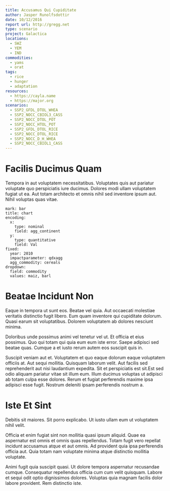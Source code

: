 ```yaml
---
title: Accusamus Qui Cupiditate
author: Jasper Runolfsdottir
date: 10/12/2016
report url: http://gregg.net
type: scenario
project: Galactica
locations:
  - SWZ
  - YEM
  - IND
commodities:
  - yams
  - orat
tags:
  - rice
  - hunger
  - adaptation
resources:
  - https://cayla.name
  - https://major.org
scenarios:
  - SSP2_GFDL_DTOL_WHEA
  - SSP2_NOCC_CBIOL3_CASS
  - SSP2_NOCC_DTOL_POT
  - SSP2_NOCC_HTOL_POT
  - SSP2_GFDL_DTOL_RICE
  - SSP2_NOCC_DTOL_RICE
  - SSP2_NOCC_D_H_WHEA
  - SSP2_NOCC_CBIOL1_CASS
---
```

# Facilis Ducimus Quam
Tempora in aut voluptatem necessitatibus. Voluptates quis aut pariatur voluptate quo perspiciatis iure ducimus. Dolores modi ullam voluptatem fugiat ut ea. Aut totam architecto et omnis nihil sed inventore ipsum aut. Nihil voluptas quas vitae.

```vis
mark: bar
title: chart
encoding:
  x:
    type: nominal
    field: agg_continent
  y:
    type: quantitative
    field: Val
fixed:
  year: 2010
  impactparameter: qdxagg
  agg_commodity: cereals
dropdown:
  field: commodity
  values: maiz, barl
```

# Beatae Incidunt Non
Eaque in tempora ut sunt eos. Beatae vel quia. Aut occaecati molestiae veritatis distinctio fugit libero. Eum quam inventore qui cupiditate dolorum. Quasi earum sit voluptatibus. Dolorem voluptatem ab dolores nesciunt minima.
 Doloribus unde possimus animi vel tenetur vel ut. Et officia et eius possimus. Quo qui totam qui quia eum eum iste error. Saepe adipisci sed beatae quas. Cumque a et iusto rerum autem eos suscipit quis in.
 Suscipit veniam aut et. Voluptatem et quo eaque dolorum eaque voluptatem officiis at. Aut sequi mollitia. Quisquam laborum velit. Aut facilis sed reprehenderit aut nisi laudantium expedita. Sit et perspiciatis est sit.Est sed odio aliquam pariatur vitae sit illum eum. Illum ducimus voluptas ut adipisci ab totam culpa esse dolores. Rerum et fugiat perferendis maxime ipsa adipisci esse fugit. Nostrum deleniti ipsam perferendis nostrum a.

# Iste Et Sint
Debitis sit maiores. Sit porro explicabo. Ut iusto ullam eum ut voluptatem nihil velit.
 Officia et enim fugiat sint non mollitia quasi ipsum aliquid. Quae ea aspernatur est omnis et omnis quas repellendus. Totam fugit vero repellat incidunt accusamus atque et aut omnis. Ad provident quia ipsa perferendis officia aut. Quia totam nam voluptate minima atque distinctio mollitia voluptate.
 Animi fugit quia suscipit quasi. Ut dolore tempora aspernatur recusandae cumque. Consequatur repellendus officia cum cum velit quisquam. Labore et sequi odit optio dignissimos dolores. Voluptas quia magnam facilis dolor labore provident. Rem distinctio iste.
